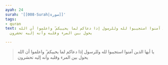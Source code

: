 ```yaml
---
ayah: 24
surah: '[[008-Surah|سورة]]'
tags:
- quran
text: يا أيها الذين آمنوا استجيبوا لله وللرسول إذا دعاكم لما يحييكم ۖ واعلموا أن الله
  يحول بين المرء وقلبه وأنه إليه تحشرون

---
```

> يا أيها الذين آمنوا استجيبوا لله وللرسول إذا دعاكم لما يحييكم ۖ واعلموا أن الله يحول بين المرء وقلبه وأنه إليه تحشرون

